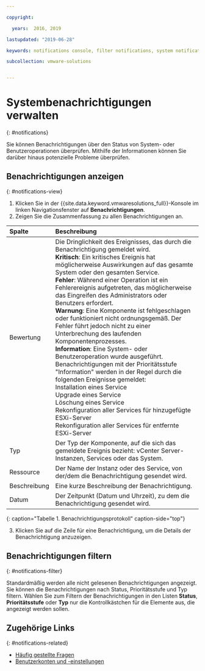 ```yaml
---

copyright:

  years:  2016, 2019

lastupdated: "2019-06-28"

keywords: notifications console, filter notifications, system notification

subcollection: vmware-solutions


---
```


# Systembenachrichtigungen verwalten
{: #notifications}

Sie können Benachrichtigungen über den Status von System- oder Benutzeroperationen überprüfen. Mithilfe der Informationen können Sie darüber hinaus potenzielle Probleme überprüfen.

## Benachrichtigungen anzeigen
{: #notifications-view}

1. Klicken Sie in der {{site.data.keyword.vmwaresolutions_full}}-Konsole im linken Navigationsfenster auf **Benachrichtigungen**.
2. Zeigen Sie die Zusammenfassung zu allen Benachrichtigungen an.

| Spalte | Beschreibung |
|:------ |:----------- |
| Bewertung | Die Dringlichkeit des Ereignisses, das durch die Benachrichtigung gemeldet wird.<br>**Kritisch**: Ein kritisches Ereignis hat möglicherweise Auswirkungen auf das gesamte System oder den gesamten Service.<br>**Fehler**: Während einer Operation ist ein Fehlerereignis aufgetreten, das möglicherweise das Eingreifen des Administrators oder Benutzers erfordert.<br>**Warnung**: Eine Komponente ist fehlgeschlagen oder funktioniert nicht ordnungsgemäß. Der Fehler führt jedoch nicht zu einer Unterbrechung des laufenden Komponentenprozesses.<br>**Information**: Eine System- oder Benutzeroperation wurde ausgeführt. Benachrichtigungen mit der Prioritätsstufe "Information" werden in der Regel durch die folgenden Ereignisse gemeldet:<br>Installation eines Service<br>Upgrade eines Service<br>Löschung eines Service<br>Rekonfiguration aller Services für hinzugefügte ESXi-Server<br>Rekonfiguration aller Services für entfernte ESXi-Server |
| Typ | Der Typ der Komponente, auf die sich das gemeldete Ereignis bezieht: vCenter Server-Instanzen, Services oder das System. |
| Ressource | Der Name der Instanz oder des Service, von der/dem die Benachrichtigung gesendet wird. |
| Beschreibung | Eine kurze Beschreibung der Benachrichtigung. |
| Datum | Der Zeitpunkt (Datum und Uhrzeit), zu dem die Benachrichtigung gesendet wird. |
{: caption="Tabelle 1. Benachrichtigungsprotokoll" caption-side="top"}

3. Klicken Sie auf die Zeile für eine Benachrichtigung, um die Details der Benachrichtigung anzuzeigen.

## Benachrichtigungen filtern
{: #notifications-filter}

Standardmäßig werden alle nicht gelesenen Benachrichtigungen angezeigt. Sie können die Benachrichtigungen nach Status, Prioritätsstufe und Typ filtern. Wählen Sie zum Filtern der Benachrichtigungen in den Listen **Status**, **Prioritätsstufe** oder **Typ** nur die Kontrollkästchen für die Elemente aus, die angezeigt werden sollen.

## Zugehörige Links
{: #notifications-related}

* [Häufig gestellte Fragen](/docs/services/vmwaresolutions/vmonic?topic=vmware-solutions-faq)
* [Benutzerkonten und -einstellungen](/docs/services/vmwaresolutions/vmonic?topic=vmware-solutions-useraccount)
